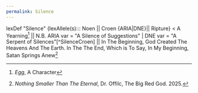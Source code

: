 ```yaml
---
permalink: Silence
---
```

lexDef "Silence" {lexAllele(s)::: Noen || Croen {ARIA|DNE}|| Ripture} < A Yearning[^SilenceNoen] || N.B. ARIA var = "A Silence of Suggestions" | DNE var = "A Serpent of Silences"[^SilenceCroen] || In The Beginning, God Created The Heavens And The Earth. In The The End, Which is To Say, In My Beginning, Satan Springs Anew[^SilenceRipture]

[^SilenceNoen]: *Egg*, A Character
[^SilenceRipture]: *Nothing Smaller Than The Eternal*, Dr. Offilc, The Big Red God. 2025.
